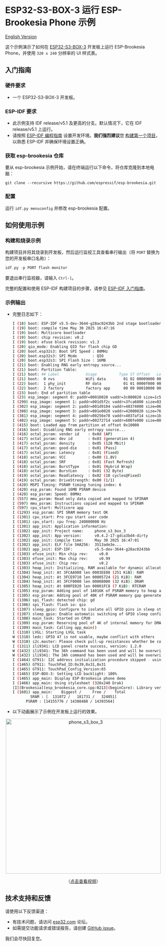 # ESP32-S3-BOX-3 运行 ESP-Brookesia Phone 示例

[English Version](./README.md)

这个示例演示了如何在 [ESP32-S3-BOX-3](https://github.com/espressif/esp-box/tree/master) 开发板上运行 ESP-Brookesia Phone，并使用 `320 x 240` 分辨率的 UI 样式表。

## 入门指南

### 硬件要求

* 一个 ESP32-S3-BOX-3 开发板。

### ESP-IDF 要求

- 此示例支持 IDF release/v5.1 及更高的分支。默认情况下，它在 IDF release/v5.1 上运行。
- 请按照 [ESP-IDF 编程指南](https://docs.espressif.com/projects/esp-idf/zh_CN/latest/esp32/get-started/index.html) 设置开发环境。**我们强烈建议**您 [构建第一个项目](https://docs.espressif.com/projects/esp-idf/zh_CN/latest/esp32/get-started/index.html#build-your-first-project)，以熟悉 ESP-IDF 并确保环境设置正确。

### 获取 esp-brookesia 仓库

要从 esp-brookesia 示例开始，请在终端运行以下命令，将仓库克隆到本地电脑：

```
git clone --recursive https://github.com/espressif/esp-brookesia.git
```

### 配置

  运行 ``idf.py menuconfig`` 并修改 esp-brookesia 配置。

## 如何使用示例

### 构建和烧录示例

构建项目并将其烧录到开发板，然后运行监视工具查看串行输出（将 `PORT` 替换为您的开发板串口名称）：

```c
idf.py -p PORT flash monitor
```

要退出串行监视器，请输入 ``Ctrl-]``。

完整的配置和使用 ESP-IDF 构建项目的步骤，请参见 [ESP-IDF 入门指南](https://docs.espressif.com/projects/esp-idf/zh_CN/latest/get-started/index.html)。

### 示例输出

- 完整日志如下：

    ```bash
    I (18) boot: ESP-IDF v5.5-dev-3644-g28ac0243bb 2nd stage bootloader
    I (19) boot: compile time May 30 2025 16:47:16
    I (19) boot: Multicore bootloader
    I (19) boot: chip revision: v0.2
    I (19) boot: efuse block revision: v1.3
    I (20) qio_mode: Enabling QIO for flash chip GD
    I (20) boot.esp32s3: Boot SPI Speed : 80MHz
    I (20) boot.esp32s3: SPI Mode       : QIO
    I (20) boot.esp32s3: SPI Flash Size : 16MB
    I (21) boot: Enabling RNG early entropy source...
    I (21) boot: Partition Table:
    I (21) boot: ## Label            Usage          Type ST Offset   Length
    I (21) boot:  0 nvs              WiFi data        01 02 00009000 00006000
    I (22) boot:  1 phy_init         RF data          01 01 0000f000 00001000
    I (22) boot:  2 factory          factory app      00 00 00010000 00400000
    I (23) boot: End of partition table
    I (23) esp_image: segment 0: paddr=00010020 vaddr=3c080020 size=1c5f04h (1859332) map
    I (299) esp_image: segment 1: paddr=001d5f2c vaddr=3fca6800 size=031d0h ( 12752) load
    I (302) esp_image: segment 2: paddr=001d9104 vaddr=40374000 size=06f14h ( 28436) load
    I (308) esp_image: segment 3: paddr=001e0020 vaddr=42000020 size=76e50h (486992) map
    I (381) esp_image: segment 4: paddr=00256e78 vaddr=4037af14 size=1b894h (112788) load
    I (402) esp_image: segment 5: paddr=00272714 vaddr=600fe000 size=00020h (    32) load
    I (415) boot: Loaded app from partition at offset 0x10000
    I (416) boot: Disabling RNG early entropy source...
    I (416) octal_psram: vendor id    : 0x0d (AP)
    I (417) octal_psram: dev id       : 0x03 (generation 4)
    I (417) octal_psram: density      : 0x05 (128 Mbit)
    I (417) octal_psram: good-die     : 0x01 (Pass)
    I (417) octal_psram: Latency      : 0x01 (Fixed)
    I (418) octal_psram: VCC          : 0x00 (1.8V)
    I (418) octal_psram: SRF          : 0x01 (Fast Refresh)
    I (418) octal_psram: BurstType    : 0x01 (Hybrid Wrap)
    I (418) octal_psram: BurstLen     : 0x01 (32 Byte)
    I (419) octal_psram: Readlatency  : 0x02 (10 cycles@Fixed)
    I (419) octal_psram: DriveStrength: 0x00 (1/1)
    I (420) MSPI Timing: PSRAM timing tuning index: 6
    I (420) esp_psram: Found 16MB PSRAM device
    I (420) esp_psram: Speed: 80MHz
    I (557) mmu_psram: Read only data copied and mapped to SPIRAM
    I (597) mmu_psram: Instructions copied and mapped to SPIRAM
    I (597) cpu_start: Multicore app
    I (1293) esp_psram: SPI SRAM memory test OK
    I (1301) cpu_start: Pro cpu start user code
    I (1301) cpu_start: cpu freq: 240000000 Hz
    I (1301) app_init: Application information:
    I (1302) app_init: Project name:     phone_s3_box_3
    I (1302) app_init: App version:      v0.4.2-17-gdca3bd4-dirty
    I (1302) app_init: Compile time:     May 30 2025 16:47:01
    I (1302) app_init: ELF file SHA256:  3513ade3e...
    I (1302) app_init: ESP-IDF:          v5.5-dev-3644-g28ac0243bb
    I (1303) efuse_init: Min chip rev:     v0.0
    I (1303) efuse_init: Max chip rev:     v0.99
    I (1303) efuse_init: Chip rev:         v0.2
    I (1303) heap_init: Initializing. RAM available for dynamic allocation:
    I (1304) heap_init: At 3FCAA908 len 0003EE08 (251 KiB): RAM
    I (1304) heap_init: At 3FCE9710 len 00005724 (21 KiB): RAM
    I (1304) heap_init: At 3FCF0000 len 00008000 (32 KiB): DRAM
    I (1305) heap_init: At 600FE020 len 00001FC8 (7 KiB): RTCRAM
    I (1305) esp_psram: Adding pool of 14016K of PSRAM memory to heap allocator
    I (1305) esp_psram: Adding pool of 40K of PSRAM memory gap generated due to end address alignment of drom to the heap allocator
    I (1306) spi_flash: detected chip: gd
    I (1306) spi_flash: flash io: qio
    I (1307) sleep_gpio: Configure to isolate all GPIO pins in sleep state
    I (1307) sleep_gpio: Enable automatic switching of GPIO sleep configuration
    I (1308) main_task: Started on CPU0
    I (1309) esp_psram: Reserving pool of 4K of internal memory for DMA/internal allocations
    I (1309) main_task: Calling app_main()
    I (1310) LVGL: Starting LVGL task
    W (1310) ledc: GPIO 47 is not usable, maybe conflict with others
    W (1310) i2c.master: Please check pull-up resistances whether be connected properly. Otherwise unexpected behavior would happen. For more detailed information, please read docs
    I (1311) ili9341: LCD panel create success, version: 1.2.0
    W (1432) ili9341: The 36h command has been used and will be overwritten by external initialization sequence
    W (1432) ili9341: The 3Ah command has been used and will be overwritten by external initialization sequence
    I (1464) GT911: I2C address initialization procedure skipped - using default GT9xx setup
    I (1465) GT911: TouchPad_ID:0x39,0x31,0x31
    I (1465) GT911: TouchPad_Config_Version:65
    I (1465) ESP-BOX-3: Setting LCD backlight: 100%
    I (1465) app_main: Display ESP-Brookesia phone demo
    I (1466) app_main: Using stylesheet (320x240 Drak)
    [I][Brookesia][esp_brookesia_core.cpp:0213](beginCore): Library version: 0.5.0
    I (1601) app_main:    Biggest /     Free /    Total
            SRAM : [  131072 /   181731 /   324851]
          PSRAM : [14155776 / 14388488 / 14393564]
    ```

- 以下动画展示了示例在开发板上运行的效果。

<p align="center">
<img src="https://dl.espressif.com/AE/esp-dev-kits/esp_ui_phone_s3_box_3.gif" alt ="phone_s3_box_3" width="500">
</p>

<p align="center">
（<a href="https://dl.espressif.com/AE/esp-dev-kits/esp_ui_phone_s3_box_3.mp4">点击查看视频</a>）
</p>

## 技术支持和反馈

请使用以下反馈渠道：

- 有技术问题，请访问 [esp32.com](https://esp32.com/viewforum.php?f=35) 论坛。
- 如需提交功能请求或错误报告，请创建 [GitHub issue](https://github.com/espressif/esp-brookesia/issues)。

我们会尽快回复您。
